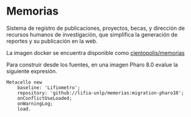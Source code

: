 # Memorias

Sistema de registro de publicaciones, proyectos, becas, y dirección de recursos humanos de investigación, que simplifica la generación de reportes y su publicación en la web.

La imagen docker se encuentra disponible como [cientopolis/memorias](https://hub.docker.com/repository/docker/cientopolis/memorias)

Para construir desde los fuentes, en una imagen Pharo 8.0 evalue la siguiente expresión.

```Smalltalk
Metacello new
	baseline: 'Lifiometro';
	repository: 'github://lifia-unlp/memorias:migration-pharo10';
	onConflictUseLoaded;
	onWarningLog;
	load.
```
  

